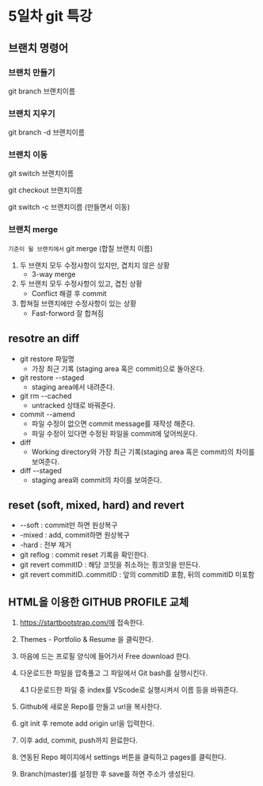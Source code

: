 # 5일차 git 특강

## 브랜치 명령어

### 브랜치 만들기

git branch 브랜치이름

### 브랜치 지우기

git branch -d 브랜치이름

### 브랜치 이동

git switch 브랜치이름

git checkout 브랜치이름

git switch -c 브랜치이름 (만들면서 이동)

### 브랜치 merge

`기준이 될 브랜치에서` git merge (합칠 브랜치 이름) 

1. 두 브랜치 모두 수정사항이 있지만, 겹치지 않은 상황
   * 3-way merge
2. 두 브랜치 모두 수정사항이 있고, 겹친 상황
   * Conflict 해결 후 commit
3. 합쳐질 브랜치에만 수정사항이 있는 상황
   * Fast-forword 잘 합쳐짐



## resotre an diff

- git restore 파일명
  - 가장 최근 기록 (staging area 혹은 commit)으로 돌아온다.
- git restore --staged
  - staging area에서 내려준다.
- git rm --cached
  - untracked 상태로 바꿔준다.
- commit --amend
  - 파일 수정이 없으면 commit message를 재작성 해준다.
  - 파일 수정이 있다면 수정된 파일을 commit에 덮어씌운다.
- diff
  - Working directory와 가장 최근 기록(staging area 혹은 commit)의 차이를 보여준다.
- diff --staged
  - staging area와 commit의 차이를 보여준다.



## reset (soft, mixed, hard) and revert

- --soft : commit만 하면 원상복구
- -mixed : add, commit하면 원상복구
- -hard : 전부 제거
- git reflog : commit reset 기록을 확인한다.
- git revert commitID : 해당 코밋을 취소하는 쾽코밋을 만든다.
- git revert commitID..commitID : 앞의 commitID 포함, 뒤의 commitID 미포함

## HTML을 이용한 GITHUB PROFILE 교체

1. https://startbootstrap.com/에 접속한다.

2. Themes - Portfolio & Resume 을 클릭한다.

3. 마음에 드는 프로필 양식에 들어가서 Free download 한다.

4. 다운로드한 파일을 압축풀고 그 파일에서 Git bash를 실행시킨다.

   4.1 다운로드한 파일 중 index를 VScode로 실행시켜서 이름 등을 바꿔준다.

5. Github에 새로운 Repo를 만들고 url을 복사한다.

6. git init 후 remote add origin url을 입력한다. 

7. 이후 add, commit, push까지 완료한다.

8. 연동된 Repo 페이지에서 settings 버튼을 클릭하고 pages를 클릭한다.

9. Branch(master)를 설정한 후 save를 하면 주소가 생성된다.